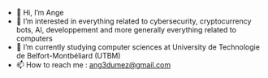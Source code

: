 - 👋 Hi, I’m Ange 
- 👀 I’m interested in everything related to cybersecurity, cryptocurrency bots, AI, developpement and more generally everything related to computers
- 🌱 I’m currently studying computer sciences at University de Technologie de Belfort-Montbéliard (UTBM)
- 📫 How to reach me : ang3dumez@gmail.com

<!---
Dumez-Ange/Dumez-Ange is a ✨ special ✨ repository because its `README.md` (this file) appears on your GitHub profile.
You can click the Preview link to take a look at your changes.
--->

